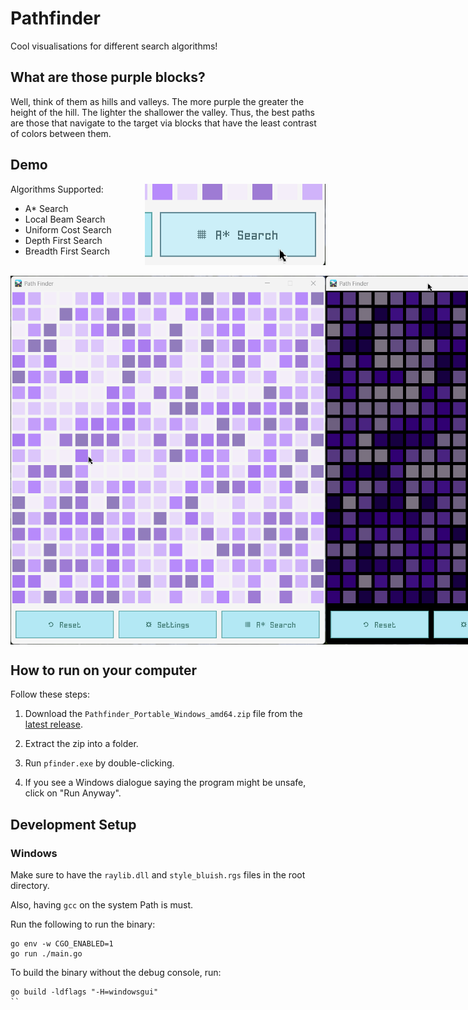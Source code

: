 # Pathfinder

Cool visualisations for different search algorithms!

## What are those purple blocks?

Well, think of them as hills and valleys. The more purple the greater the height of the hill. The lighter the shallower the valley. Thus, the best paths are those that navigate to the target via blocks that have the least contrast of colors between them.


## Demo

<div style="display: flex; justify-content: space-between;">
<div>
Algorithms Supported:

- A* Search
- Local Beam Search
- Uniform Cost Search
- Depth First Search
- Breadth First Search
</div>
<img src="./screenshots/algorithms.gif">
</div>
<br>


<div style="display: flex; justify-content: space-between;">
<img src="./screenshots/astar.gif">
<img src="./screenshots/dark.gif">
</div>

## How to run on your computer

Follow these steps:

1. Download the `Pathfinder_Portable_Windows_amd64.zip` file from the [latest release](https://github.com/amkhrjee/pathfinder/releases/latest).

2. Extract the zip into a folder.

3. Run `pfinder.exe` by double-clicking. 

4. If you see a Windows dialogue saying the program might be unsafe, click on "Run Anyway". 

## Development Setup
### Windows

Make sure to have the `raylib.dll` and `style_bluish.rgs` files in the root directory. 

Also, having `gcc` on the system Path is must.

Run the following to run the binary:

```
go env -w CGO_ENABLED=1
go run ./main.go
```
To build the binary without the debug console, run:

```
go build -ldflags "-H=windowsgui"
``